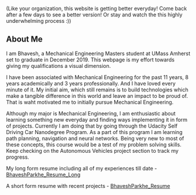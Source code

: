 (Like your organization, this website is getting better everyday! Come back after a few days to see a better version! Or stay and watch the this highly underwhelming process :))

## About Me

I am Bhavesh, a Mechanical Engineering Masters student at UMass Amherst set to graduate in December 2019. This webpage is my effort towards giving my qualifications a visual dimension.

I have been associated with Mechanical Engineering for the past 11 years, 8 years academically and 3 years professionally. And I have loved every minute of it. My initial aim, which still remains is to build technologies which make a tangible difference in this world and leave an impact to be proud of. That is waht motivated me to initially pursue Mechanical Engineering.

Although my major is Mechanical Engineering, I am enthusiastic about learning something new everyday and finding ways implementing it in form of projects. Currently I am doing that by going through the Udacity Self Driving Car Nanodegree Program. As a part of this program I am learning path planning, navigation and neural networks. Being very new to most of these concepts, this course would be a test of my problem solving skills. Keep checking on the Autonomous Vehicles project section to track my progress.

My long form resume including all of my experiences till date - 
[BhaveshParkhe_Resume_Long](/pdf/BhaveshParkhe_Resume_Long.pdf)

A short form resume with recent projects - 
[BhaveshParkhe_Resume](/pdf/BhaveshParkhe_Resume.pdf)

